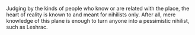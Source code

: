Judging by the kinds of people who know or are related with the place, the heart of reality is known to and meant for nihilists only. After all, mere knowledge of this plane is enough to turn anyone into a pessimistic nihilist, such as Leshrac.